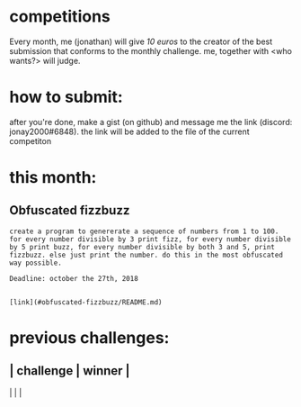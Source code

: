 # competitions


Every month, me (jonathan) will give *10 euros* to the creator of the best submission that conforms to the monthly challenge.
me, together with <who wants?> will judge.

# how to submit:

after you're done, make a gist (on github) and message me the link (discord: jonay2000#6848). the link will be added to the file of the current competiton

# this month:

## Obfuscated fizzbuzz

	create a program to genererate a sequence of numbers from 1 to 100. for every number divisible by 3 print fizz, for every number divisible by 5 print buzz, for every number divisible by both 3 and 5, print fizzbuzz. else just print the number. do this in the most obfuscated way possible.

	Deadline: october the 27th, 2018


	[link](#obfuscated-fizzbuzz/README.md)

# previous challenges:

| challenge | winner  	|
-------------------------
|			|			|


